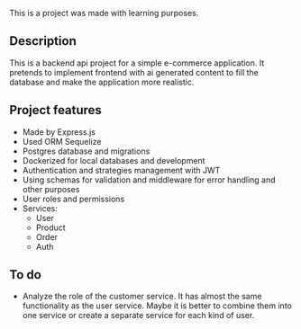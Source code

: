 This is a project was made with learning purposes.

## Description
This is a backend api project for a simple e-commerce application. It pretends to implement frontend with ai generated content to fill the database and make the application more realistic.

## Project features

- Made by Express.js
- Used ORM Sequelize
- Postgres database and migrations
- Dockerized for local databases and development
- Authentication and strategies management with JWT
- Using schemas for validation and middleware for error handling and other purposes
- User roles and permissions
- Services:
  - User
  - Product
  - Order
  - Auth

## To do

- Analyze the role of the customer service. It has almost the same functionality as the user service. Maybe it is better to combine them into one service or create a separate service for each kind of user.
